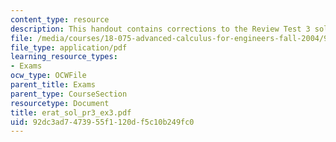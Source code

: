 ```yaml
---
content_type: resource
description: This handout contains corrections to the Review Test 3 solution sheet.
file: /media/courses/18-075-advanced-calculus-for-engineers-fall-2004/92dc3ad7473955f1120df5c10b249fc0_erat_sol_pr3_ex3.pdf
file_type: application/pdf
learning_resource_types:
- Exams
ocw_type: OCWFile
parent_title: Exams
parent_type: CourseSection
resourcetype: Document
title: erat_sol_pr3_ex3.pdf
uid: 92dc3ad7-4739-55f1-120d-f5c10b249fc0
---
```


